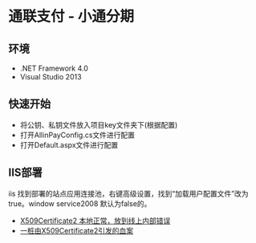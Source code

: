 ﻿# 通联支付 - 小通分期

## 环境

* .NET Framework 4.0
* Visual Studio 2013

## 快速开始

* 将公钥、私钥文件放入项目key文件夹下(根据配置)
* 打开AllinPayConfig.cs文件进行配置
* 打开Default.aspx文件进行配置

## IIS部署

iis 找到部署的站点应用连接池，右键高级设置，找到“加载用户配置文件”改为true。window service2008 默认为false的。

* [X509Certificate2 本地正常，放到线上内部错误](http://bbs.csdn.net/topics/390901767)
* [一桩由X509Certificate2引发的血案](http://www.cnblogs.com/uptothesky/p/5972124.html)

